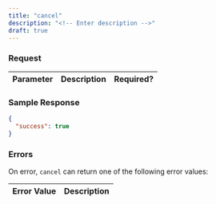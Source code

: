 ```yaml
---
title: "cancel"
description: "<!-- Enter description -->"
draft: true
---
```


<!-- Enter summary here -->

### Request ###

<!-- Enter request parameters here. "Yes" or "Optional" under Required? -->
Parameter|Description|Required?
---------|-----------|---------

### Sample Response ###

```json
{
  "success": true
}
```

### Errors ###

On error, `cancel` can return one of the following error values:

Error Value|Description
-----------|-----------
